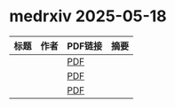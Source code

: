 # medrxiv 2025-05-18

| 标题 | 作者 | PDF链接 |  摘要 |
|------|------|--------|------|
|  |  | [PDF](https://doi.org/10.1101/2023.09.19.23295772) |  |
|  |  | [PDF](https://doi.org/10.1101/2025.01.06.25320089) |  |
|  |  | [PDF](https://doi.org/10.1101/2025.05.15.25327712) |  |
